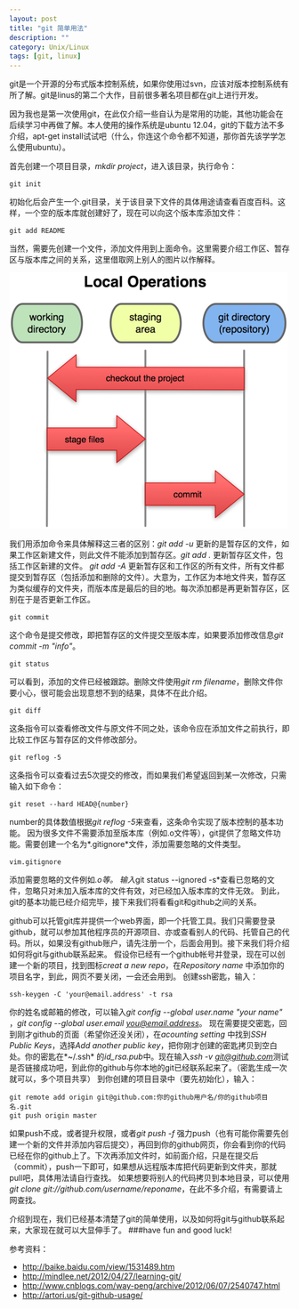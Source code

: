 ```yaml
---
layout: post
title: "git 简单用法"
description: ""
category: Unix/Linux
tags: [git, linux]
---
```


git是一个开源的分布式版本控制系统，如果你使用过svn，应该对版本控制系统有所了解。git是linus的第二个大作，目前很多著名项目都在git上进行开发。

因为我也是第一次使用git，在此仅介绍一些自认为是常用的功能，其他功能会在后续学习中再做了解。本人使用的操作系统是ubuntu 12.04，git的下载方法不多介绍，apt-get install试试吧（什么，你连这个命令都不知道，那你首先该学学怎么使用ubuntu）。

首先创建一个项目目录，*mkdir project*，进入该目录，执行命令：

    git init

初始化后会产生一个.git目录，关于该目录下文件的具体用途请查看百度百科。这样，一个空的版本库就创建好了，现在可以向这个版本库添加文件：

    git add README

当然，需要先创建一个文件，添加文件用到上面命令。这里需要介绍工作区、暂存区与版本库之间的关系，这里借取网上别人的图片以作解释。

<p><img src="/images/blogImgs/git_operation.jpg"></p>

我们用添加命令来具体解释这三者的区别：*git add -u* 更新的是暂存区的文件，如果工作区新建文件，则此文件不能添加到暂存区。*git add .* 更新暂存区文件，包括工作区新建的文件。 *git add -A* 更新暂存区和工作区的所有文件，所有文件都提交到暂存区（包括添加和删除的文件）。大意为，工作区为本地文件夹，暂存区为类似缓存的文件夹，而版本库是最后的目的地。每次添加都是再更新暂存区，区别在于是否更新工作区。

    git commit

这个命令是提交修改，即把暂存区的文件提交至版本库，如果要添加修改信息*git commit -m "info"*。

    git status

可以看到，添加的文件已经被跟踪。删除文件使用*git rm filename*，删除文件你要小心，很可能会出现意想不到的结果，具体不在此介绍。

    git diff

这条指令可以查看修改文件与原文件不同之处，该命令应在添加文件之前执行，即比较工作区与暂存区的文件修改部分。
     
    git reflog -5

这条指令可以查看过去5次提交的修改，而如果我们希望返回到某一次修改，只需输入如下命令：

    git reset --hard HEAD@{number}

number的具体数值根据*git reflog -5*来查看，这条命令实现了版本控制的基本功能。
因为很多文件不需要添加至版本库（例如.o文件等），git提供了忽略文件功能。需要创建一个名为*.gitignore*文件，添加需要忽略的文件类型。

    vim.gitignore

添加需要忽略的文件例如<body>*.o</body>等。
输入*git status --ignored -s*查看已忽略的文件，忽略只对未加入版本库的文件有效，对已经加入版本库的文件无效。
到此，git的基本功能已经介绍完毕，接下来我们将看看git和github之间的关系。

github可以托管git库并提供一个web界面，即一个托管工具。我们只需要登录github，就可以参加其他程序员的开源项目、亦或查看别人的代码、托管自己的代码。所以，如果没有github账户，请先注册一个，后面会用到。接下来我们将介绍如何将git与github联系起来。
假设你已经有一个github帐号并登录，现在可以创建一个新的项目，找到图标*creat a new repo*，在*Repository name* 中添加你的项目名字，到此，网页不要关闭，一会还会用到。
创建ssh密匙，输入：

    ssh-keygen -C 'your@email.address' -t rsa

你的姓名或邮箱的修改，可以输入*git config --global user.name "your name"* ，*git config --global user.email you@email.address*。
现在需要提交密匙，回到刚才github的页面（希望你还没关闭），在*acounting setting* 中找到*SSH Public Keys*，选择*Add another public key*，把你刚才创建的密匙拷贝到空白处。你的密匙在*~/.ssh* 的*id_rsa.pub*中。现在输入*ssh -v git@github.com*测试是否链接成功吧，到此你的github与你本地的git已经联系起来了。（密匙生成一次就可以，多个项目共享）
到你创建的项目目录中（要先初始化），输入：

    git remote add origin git@github.com:你的github用户名/你的github项目名.git
    git push origin master
    
如果push不成，或者提升权限，或者*git push -f* 强力push（也有可能你需要先创建一个新的文件并添加内容后提交），再回到你的github网页，你会看到你的代码已经在你的github上了。下次再添加文件时，如前面介绍，只是在提交后（commit），push一下即可，如果想从远程版本库把代码更新到文件夹，那就pull吧，具体用法请自行查找。
如果想要将别人的代码拷贝到本地目录，可以使用*git clone git://github.com/username/reponame*，在此不多介绍，有需要请上网查找。

介绍到现在，我们已经基本清楚了git的简单使用，以及如何将git与github联系起来，大家现在就可以大显伸手了。
###have fun and good luck!

参考资料：
- <http://baike.baidu.com/view/1531489.htm>
- <http://mindlee.net/2012/04/27/learning-git/>
- <http://www.cnblogs.com/way-peng/archive/2012/06/07/2540747.html>
- <http://artori.us/git-github-usage/>
